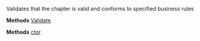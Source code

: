 Validates that the chapter is valid and conforms to specified business rules

**Methods**
[Validate](Bifrost.Validation.IChapterValidationService.Validate)


**Methods**
[ctor](Bifrost.Validation.ChapterValidationService.ctor)
